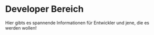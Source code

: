 # Developer Bereich

Hier gibts es spannende Informationen für Entwickler und jene, die es werden wollen!